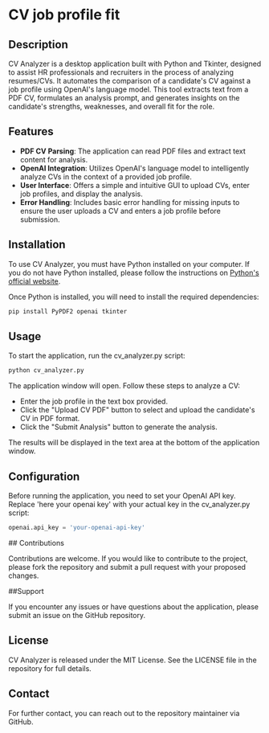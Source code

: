 # CV job profile fit


## Description

CV Analyzer is a desktop application built with Python and Tkinter, designed to assist HR professionals and recruiters in the process of analyzing resumes/CVs. It automates the comparison of a candidate's CV against a job profile using OpenAI's language model. This tool extracts text from a PDF CV, formulates an analysis prompt, and generates insights on the candidate's strengths, weaknesses, and overall fit for the role.

## Features

- **PDF CV Parsing**: The application can read PDF files and extract text content for analysis.
- **OpenAI Integration**: Utilizes OpenAI's language model to intelligently analyze CVs in the context of a provided job profile.
- **User Interface**: Offers a simple and intuitive GUI to upload CVs, enter job profiles, and display the analysis.
- **Error Handling**: Includes basic error handling for missing inputs to ensure the user uploads a CV and enters a job profile before submission.

## Installation

To use CV Analyzer, you must have Python installed on your computer. If you do not have Python installed, please follow the instructions on [Python's official website](https://www.python.org/downloads/).

Once Python is installed, you will need to install the required dependencies:

```bash
pip install PyPDF2 openai tkinter
```

## Usage

To start the application, run the cv_analyzer.py script:

```bash
python cv_analyzer.py
```

The application window will open. Follow these steps to analyze a CV:

- Enter the job profile in the text box provided.
- Click the "Upload CV PDF" button to select and upload the candidate's CV in PDF format.
- Click the "Submit Analysis" button to generate the analysis.

The results will be displayed in the text area at the bottom of the application window.

## Configuration

Before running the application, you need to set your OpenAI API key. Replace 'here your openai key' with your actual key in the cv_analyzer.py script:

```python
openai.api_key = 'your-openai-api-key'
```

## Contributions

Contributions are welcome. If you would like to contribute to the project, please fork the repository and submit a pull request with your proposed changes.

##Support

If you encounter any issues or have questions about the application, please submit an issue on the GitHub repository.

## License

CV Analyzer is released under the MIT License. See the LICENSE file in the repository for full details.

## Contact

For further contact, you can reach out to the repository maintainer via GitHub.
